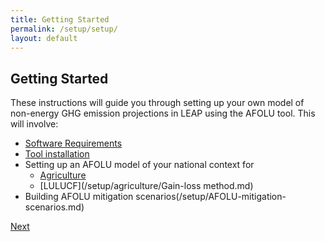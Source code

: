 ```yaml
---
title: Getting Started
permalink: /setup/setup/
layout: default
---
```


## Getting Started

These instructions will guide you through setting up your own model of non-energy GHG emission projections in LEAP using the AFOLU tool. This will involve:
- [Software Requirements](Softwarerequirements.md)
- [Tool installation](Installation.md)
- Setting up an AFOLU model of your national context for 
  - [Agriculture](/setup/agriculture/NationaActivityData.md)
  - [LULUCF](/setup/agriculture/Gain-loss method.md)
- Building AFOLU mitigation scenarios(/setup/AFOLU-mitigation-scenarios.md)

[Next](Softwarerequirements.md)
